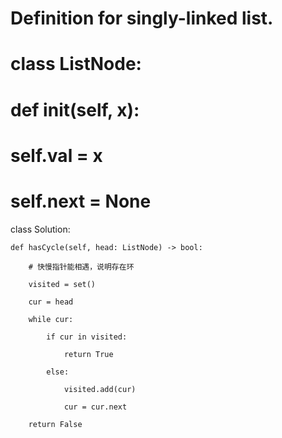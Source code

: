 # Definition for singly-linked list.

# class ListNode:

#     def __init__(self, x):

#         self.val = x

#         self.next = None

class Solution:

    def hasCycle(self, head: ListNode) -> bool:

        # 快慢指针能相遇，说明存在环

        visited = set()

        cur = head

        while cur:

            if cur in visited:

                return True

            else:

                visited.add(cur)

                cur = cur.next

        return False


